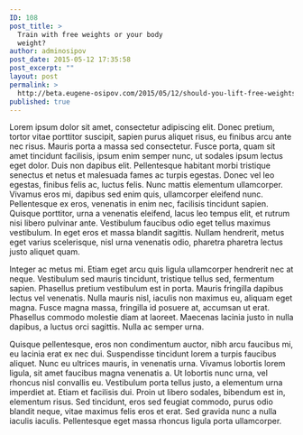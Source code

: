 ```yaml
---
ID: 108
post_title: >
  Train with free weights or your body
  weight?
author: adminosipov
post_date: 2015-05-12 17:35:58
post_excerpt: ""
layout: post
permalink: >
  http://beta.eugene-osipov.com/2015/05/12/should-you-lift-free-weights-or-just-your-body-weight/
published: true
---
```

Lorem ipsum dolor sit amet, consectetur adipiscing elit. Donec pretium, tortor vitae porttitor suscipit, sapien purus aliquet risus, eu finibus arcu ante nec risus. Mauris porta a massa sed consectetur. Fusce porta, quam sit amet tincidunt facilisis, ipsum enim semper nunc, ut sodales ipsum lectus eget dolor. Duis non dapibus elit. Pellentesque habitant morbi tristique senectus et netus et malesuada fames ac turpis egestas. Donec vel leo egestas, finibus felis ac, luctus felis. Nunc mattis elementum ullamcorper. Vivamus eros mi, dapibus sed enim quis, ullamcorper eleifend nunc. Pellentesque ex eros, venenatis in enim nec, facilisis tincidunt sapien. Quisque porttitor, urna a venenatis eleifend, lacus leo tempus elit, et rutrum nisi libero pulvinar ante. Vestibulum faucibus odio eget tellus maximus vestibulum. In eget eros et massa blandit sagittis. Nullam hendrerit, metus eget varius scelerisque, nisl urna venenatis odio, pharetra pharetra lectus justo aliquet quam.

Integer ac metus mi. Etiam eget arcu quis ligula ullamcorper hendrerit nec at neque. Vestibulum sed mauris tincidunt, tristique tellus sed, fermentum sapien. Phasellus pretium vestibulum est in porta. Mauris fringilla dapibus lectus vel venenatis. Nulla mauris nisl, iaculis non maximus eu, aliquam eget magna. Fusce magna massa, fringilla id posuere at, accumsan ut erat. Phasellus commodo molestie diam at laoreet. Maecenas lacinia justo in nulla dapibus, a luctus orci sagittis. Nulla ac semper urna.

Quisque pellentesque, eros non condimentum auctor, nibh arcu faucibus mi, eu lacinia erat ex nec dui. Suspendisse tincidunt lorem a turpis faucibus aliquet. Nunc eu ultrices mauris, in venenatis urna. Vivamus lobortis lorem ligula, sit amet faucibus magna venenatis a. Ut lobortis nunc urna, vel rhoncus nisl convallis eu. Vestibulum porta tellus justo, a elementum urna imperdiet at. Etiam et facilisis dui. Proin ut libero sodales, bibendum est in, elementum risus. Sed tincidunt, eros sed feugiat commodo, purus odio blandit neque, vitae maximus felis eros et erat. Sed gravida nunc a nulla iaculis iaculis. Pellentesque eget massa rhoncus ligula porta ullamcorper.